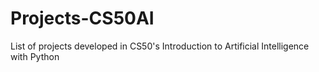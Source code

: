 # Projects-CS50AI
List of projects developed in CS50's Introduction to Artificial Intelligence with Python
